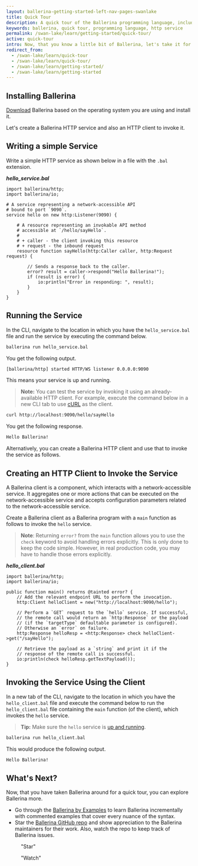 ```yaml
---
layout: ballerina-getting-started-left-nav-pages-swanlake
title: Quick Tour
description: A quick tour of the Ballerina programming language, including writing, running and invoking an HTTP service and using a client to interact with a service.
keywords: ballerina, quick tour, programming language, http service
permalink: /swan-lake/learn/getting-started/quick-tour/
active: quick-tour
intro: Now, that you know a little bit of Ballerina, let's take it for a spin!
redirect_from:
  - /swan-lake/learn/quick-tour
  - /swan-lake/learn/quick-tour/
  - /swan-lake/learn/getting-started/
  - /swan-lake/learn/getting-started
---
```


## Installing Ballerina

[Download](/downloads) Ballerina based on the operating system you are using and install it. 

Let's create a Ballerina HTTP service and also an HTTP client to invoke it.

## Writing a simple Service

Write a simple HTTP service as shown below in a file with the `.bal` extension.

***hello_service.bal***
```ballerina
import ballerina/http;
import ballerina/io;

# A service representing a network-accessible API
# bound to port `9090`.
service hello on new http:Listener(9090) {

    # A resource representing an invokable API method
    # accessible at `/hello/sayHello`.
    #
    # + caller - the client invoking this resource
    # + request - the inbound request
    resource function sayHello(http:Caller caller, http:Request request) {

        // Sends a response back to the caller.
        error? result = caller->respond("Hello Ballerina!");
        if (result is error) {
            io:println("Error in responding: ", result);
        }
    }
}
```

## Running the Service

In the CLI, navigate to the location in which you have the `hello_service.bal` file and run the service by executing the command below.

```bash
ballerina run hello_service.bal
```

You get the following output.

```bash
[ballerina/http] started HTTP/WS listener 0.0.0.0:9090
```

This means your service is up and running. 

> **Note:** You can test the service by invoking it using an already-available HTTP client. For example, execute the command below in a new CLI tab to use [cURL](https://curl.haxx.se/download.html) as the client.

```bash
curl http://localhost:9090/hello/sayHello
```

You get the following response.

```bash
Hello Ballerina!
```

Alternatively, you can create a Ballerina HTTP client and use that to invoke the service as follows.

## Creating an HTTP Client to Invoke the Service

A Ballerina client is a component, which interacts with a network-accessible service. It aggregates one or more actions that can be executed on the network-accessible service and accepts configuration parameters related to the network-accessible service.

Create a Ballerina client as a Ballerina program with a `main` function as follows to invoke the `hello` service.   

> **Note**: Returning `error?` from the `main` function allows you to use the `check` keyword to avoid handling errors explicitly. This is only done to keep the code simple. However, in real production code, you may have to handle those errors explicitly.

***hello_client.bal***
```ballerina
import ballerina/http;
import ballerina/io;

public function main() returns @tainted error? {
    // Add the relevant endpoint URL to perform the invocation.
    http:Client helloClient = new("http://localhost:9090/hello");

    // Perform a `GET` request to the `hello` service. If successful, 
    // the remote call would return an `http:Response` or the payload 
    // (if the `targetType` defaultable parameter is configured).
    // Otherwise an `error` on failure.
    http:Response helloResp = <http:Response> check helloClient->get("/sayHello");

    // Retrieve the payload as a `string` and print it if the 
    // response of the remote call is successful.
    io:println(check helloResp.getTextPayload());
}
```

## Invoking the Service Using the Client 

In a new tab of the CLI, navigate to the location in which you have the `hello_client.bal` file and execute the command below to run the `hello_client.bal` file containing the `main` function (of the client), which invokes the `hello` service.

> **Tip:** Make sure the `hello` service is [up and running](#running-the-service).

```bash
ballerina run hello_client.bal
```

This would produce the following output.


```bash
Hello Ballerina!
```

## What's Next?

Now, that you have taken Ballerina around for a quick tour, you can explore Ballerina more.

* Go through the [Ballerina by Examples](/swan-lake/learn/by-example) to learn Ballerina incrementally with commented examples that cover every nuance of the syntax.
* Star the [Ballerina GitHub repo](https://github.com/ballerina-platform/ballerina-lang) and show appreciation to the Ballerina maintainers for their work. Also, watch the repo to keep track of Ballerina issues.
<div class="cGitButtonContainer"><p data-button="iGitStarText">"Star"</p><p data-button="iGitWatchText">"Watch"</p></div>

<style> #tree-expand-all, #tree-collapse-all, .cTocElements {display:none;} .cGitButtonContainer {padding-left: 40px;} </style>
